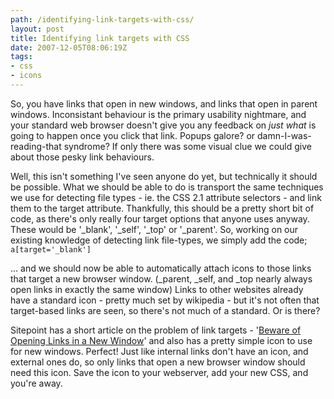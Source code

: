 ```yaml
---
path: /identifying-link-targets-with-css/
layout: post
title: Identifying link targets with CSS
date: 2007-12-05T08:06:19Z
tags:
- css
- icons
---
```


So, you have links that open in new windows, and links that open in parent windows.  Inconsistant behaviour is the primary usability nightmare, and your standard web browser doesn't give you any feedback on <em>just what</em> is going to happen once you click that link.  Popups galore? or damn-I-was-reading-that syndrome?  If only there was some visual clue we could give about those pesky link behaviours.

Well, this isn't something I've seen anyone do yet, but technically it should be possible.  What we should be able to do is transport the same techniques we use for detecting file types - ie. the CSS 2.1 attribute selectors - and link them to the target attribute.  Thankfully, this should be a pretty short bit of code, as there's only really four target options that anyone uses anyway.  These would be '_blank', '_self', '_top' or '_parent'.  So, working on our existing knowledge of detecting link file-types, we simply add the code;
<code>
a[target='_blank']</code>

... and we should now be able to automatically attach icons to those links that target a new browser window. (_parent, _self, and _top nearly always open links in exactly the same window) Links to other websites already have a standard icon - pretty much set by wikipedia - but it's not often that target-based links are seen, so there's not much of a standard.  Or is there?

Sitepoint has a short article on the problem of link targets - '<a href="http://www.sitepoint.com/article/beware-opening-links-new-window" title="Open link in a new window" target="_blank">Beware of Opening Links in a New Window</a>' and also has a pretty simple icon to use for new windows.  Perfect!  Just like internal links don't have an icon, and external ones do, so only links that open a new browser window should need this icon.  Save the icon to your webserver, add your new CSS, and you're away.